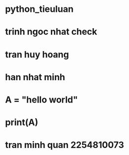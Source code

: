 # python_tieuluan
# trinh ngoc nhat check
# tran huy hoang
# han nhat minh
# A  = "hello world"
# print(A)
# tran minh quan 2254810073

